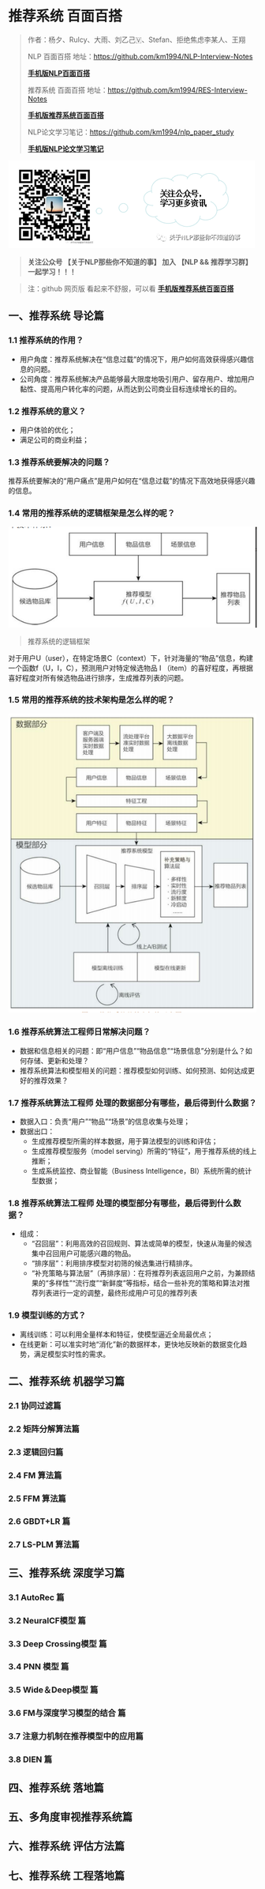 # 推荐系统 百面百搭

> 作者：杨夕、Rulcy、大雨、刘乙己🇻、Stefan、拒绝焦虑李某人、王翔
> 
> NLP 百面百搭 地址：https://github.com/km1994/NLP-Interview-Notes
> 
> **[手机版NLP百面百搭](https://mp.weixin.qq.com/s?__biz=MzAxMTU5Njg4NQ==&mid=100005719&idx=3&sn=5d8e62993e5ecd4582703684c0d12e44&chksm=1bbff26d2cc87b7bf2504a8a4cafc60919d722b6e9acbcee81a626924d80f53a49301df9bd97&scene=18#wechat_redirect)**
> 
> 推荐系统 百面百搭 地址：https://github.com/km1994/RES-Interview-Notes
> 
> **[手机版推荐系统百面百搭](https://mp.weixin.qq.com/s/b_KBT6rUw09cLGRHV_EUtw)**
> 
> NLP论文学习笔记：https://github.com/km1994/nlp_paper_study
> 
> **[手机版NLP论文学习笔记](https://mp.weixin.qq.com/s?__biz=MzAxMTU5Njg4NQ==&mid=100005719&idx=1&sn=14d34d70a7e7cbf9700f804cca5be2d0&chksm=1bbff26d2cc87b7b9d2ed12c8d280cd737e270cd82c8850f7ca2ee44ec8883873ff5e9904e7e&scene=18#wechat_redirect)**
> 

![](img/微信截图_20210301212242.png)
> **关注公众号 【关于NLP那些你不知道的事】 加入 【NLP && 推荐学习群】一起学习！！！**

> 注：github 网页版 看起来不舒服，可以看 **[手机版推荐系统百面百搭](https://mp.weixin.qq.com/s/b_KBT6rUw09cLGRHV_EUtw)**

## 一、推荐系统 导论篇

### 1.1 推荐系统的作用？

- 用户角度：推荐系统解决在“信息过载”的情况下，用户如何高效获得感兴趣信息的问题。
- 公司角度：推荐系统解决产品能够最大限度地吸引用户、留存用户、增加用户黏性、提高用户转化率的问题，从而达到公司商业目标连续增长的目的。

### 1.2 推荐系统的意义？

- 用户体验的优化；
- 满足公司的商业利益；

### 1.3 推荐系统要解决的问题？

推荐系统要解决的“用户痛点”是用户如何在“信息过载”的情况下高效地获得感兴趣的信息。

### 1.4 常用的推荐系统的逻辑框架是怎么样的呢？

![](img/微信截图_20211231161940.png)
> 推荐系统的逻辑框架

对于用户U（user），在特定场景C（context）下，针对海量的“物品”信息，构建一个函数f（U，I，C），预测用户对特定候选物品 I （item）的喜好程度，再根据喜好程度对所有候选物品进行排序，生成推荐列表的问题。 

### 1.5 常用的推荐系统的技术架构是怎么样的呢？

![](img/微信截图_20211231162516.png)

### 1.6 推荐系统算法工程师日常解决问题？

- 数据和信息相关的问题：即“用户信息”“物品信息”“场景信息”分别是什么？如何存储、更新和处理？ 
- 推荐系统算法和模型相关的问题：推荐模型如何训练、如何预测、如何达成更好的推荐效果？ 

### 1.7 推荐系统算法工程师 处理的数据部分有哪些，最后得到什么数据？

- 数据入口：负责“用户”“物品”“场景”的信息收集与处理；
- 数据出口：
  - 生成推荐模型所需的样本数据，用于算法模型的训练和评估；
  - 生成推荐模型服务（model serving）所需的“特征”，用于推荐系统的线上推断；
  - 生成系统监控、商业智能（Business Intelligence，BI）系统所需的统计型数据；

### 1.8 推荐系统算法工程师 处理的模型部分有哪些，最后得到什么数据？

- 组成：
  - “召回层”：利用高效的召回规则、算法或简单的模型，快速从海量的候选集中召回用户可能感兴趣的物品。
  - “排序层”：利用排序模型对初筛的候选集进行精排序。
  - “补充策略与算法层”（再排序层）：在将推荐列表返回用户之前，为兼顾结果的“多样性”“流行度”“新鲜度”等指标，结合一些补充的策略和算法对推荐列表进行一定的调整，最终形成用户可见的推荐列表

### 1.9 模型训练的方式？

- 离线训练：可以利用全量样本和特征，使模型逼近全局最优点；
- 在线更新：可以准实时地“消化”新的数据样本，更快地反映新的数据变化趋势，满足模型实时性的需求。

## 二、推荐系统 机器学习篇

### 2.1 协同过滤篇



### 2.2 矩阵分解算法篇



### 2.3 逻辑回归篇



### 2.4 FM 算法篇



### 2.5 FFM 算法篇



### 2.6 GBDT+LR 篇



### 2.7 LS-PLM 算法篇



## 三、推荐系统 深度学习篇

### 3.1 AutoRec 篇



### 3.2 NeuralCF模型 篇



### 3.3 Deep Crossing模型 篇



### 3.4 PNN 模型 篇



### 3.5 Wide＆Deep模型 篇



### 3.6 FM与深度学习模型的结合 篇



### 3.7 注意力机制在推荐模型中的应用篇



### 3.8 DIEN 篇


## 四、推荐系统 落地篇


## 五、多角度审视推荐系统篇


## 六、推荐系统 评估方法篇



## 七、推荐系统 工程落地篇
